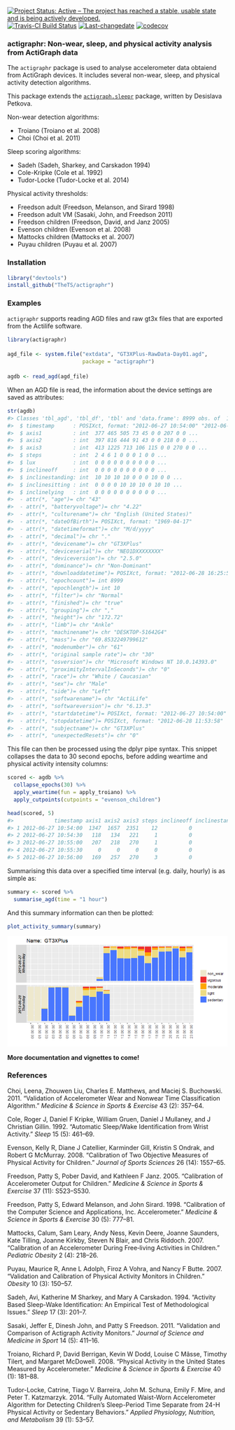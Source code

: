 [![Project Status: Active – The project has reached a stable, usable state and is being actively developed.](http://www.repostatus.org/badges/latest/active.svg)](http://www.repostatus.org/#active) [![Travis-CI Build Status](https://travis-ci.org/TheTS/actigraphr.svg?branch=master)](https://travis-ci.org/TheTS/actigraphr) [![Last-changedate](https://img.shields.io/badge/last%20change-2018--05--30-yellowgreen.svg)](/commits/master) [![codecov](https://codecov.io/gh/TheTS/actigraphr/branch/master/graph/badge.svg)](https://codecov.io/gh/TheTS/actigraphr)

<!-- README.md is generated from README.Rmd. Please edit that file -->
### actigraphr: Non-wear, sleep, and physical activity analysis from ActiGraph data

The `actigraphr` package is used to analyse accelerometer data obtaiend from ActiGraph devices. It includes several non-wear, sleep, and physical activity detection algorithms.

This package extends the [`actigraph.sleepr`](https://github.com/dipetkov/actigraph.sleepr) package, written by Desislava Petkova.

Non-wear detection algorithms:

-   Troiano (Troiano et al. 2008)
-   Choi (Choi et al. 2011)

Sleep scoring algorithms:

-   Sadeh (Sadeh, Sharkey, and Carskadon 1994)
-   Cole-Kripke (Cole et al. 1992)
-   Tudor-Locke (Tudor-Locke et al. 2014)

Physical activity thresholds:

-   Freedson adult (Freedson, Melanson, and Sirard 1998)
-   Freedson adult VM (Sasaki, John, and Freedson 2011)
-   Freedson children (Freedson, David, and Janz 2005)
-   Evenson children (Evenson et al. 2008)
-   Mattocks children (Mattocks et al. 2007)
-   Puyau children (Puyau et al. 2007)

### Installation

``` r
library("devtools")
install_github("TheTS/actigraphr")
```

### Examples

`actigraphr` supports reading AGD files and raw gt3x files that are exported from the Actilife software.

``` r
library(actigraphr)

agd_file <- system.file("extdata", "GT3XPlus-RawData-Day01.agd",
                        package = "actigraphr")

agdb <- read_agd(agd_file)
```

When an AGD file is read, the information about the device settings are saved as attributes:

``` r
str(agdb)
#> Classes 'tbl_agd', 'tbl_df', 'tbl' and 'data.frame': 8999 obs. of  10 variables:
#>  $ timestamp      : POSIXct, format: "2012-06-27 10:54:00" "2012-06-27 10:54:10" ...
#>  $ axis1          : int  377 465 505 73 45 0 0 207 0 0 ...
#>  $ axis2          : int  397 816 444 91 43 0 0 218 0 0 ...
#>  $ axis3          : int  413 1225 713 106 115 0 0 270 0 0 ...
#>  $ steps          : int  2 4 6 1 0 0 0 1 0 0 ...
#>  $ lux            : int  0 0 0 0 0 0 0 0 0 0 ...
#>  $ inclineoff     : int  0 0 0 0 0 0 0 0 0 0 ...
#>  $ inclinestanding: int  10 10 10 10 0 0 0 10 0 0 ...
#>  $ inclinesitting : int  0 0 0 0 10 10 10 0 10 10 ...
#>  $ inclinelying   : int  0 0 0 0 0 0 0 0 0 0 ...
#>  - attr(*, "age")= chr "43"
#>  - attr(*, "batteryvoltage")= chr "4.22"
#>  - attr(*, "culturename")= chr "English (United States)"
#>  - attr(*, "dateOfBirth")= POSIXct, format: "1969-04-17"
#>  - attr(*, "datetimeformat")= chr "M/d/yyyy"
#>  - attr(*, "decimal")= chr "."
#>  - attr(*, "devicename")= chr "GT3XPlus"
#>  - attr(*, "deviceserial")= chr "NEO1DXXXXXXXX"
#>  - attr(*, "deviceversion")= chr "2.5.0"
#>  - attr(*, "dominance")= chr "Non-Dominant"
#>  - attr(*, "downloaddatetime")= POSIXct, format: "2012-06-28 16:25:52"
#>  - attr(*, "epochcount")= int 8999
#>  - attr(*, "epochlength")= int 10
#>  - attr(*, "filter")= chr "Normal"
#>  - attr(*, "finished")= chr "true"
#>  - attr(*, "grouping")= chr ","
#>  - attr(*, "height")= chr "172.72"
#>  - attr(*, "limb")= chr "Ankle"
#>  - attr(*, "machinename")= chr "DESKTOP-51642G4"
#>  - attr(*, "mass")= chr "69.8532249799612"
#>  - attr(*, "modenumber")= chr "61"
#>  - attr(*, "original sample rate")= chr "30"
#>  - attr(*, "osversion")= chr "Microsoft Windows NT 10.0.14393.0"
#>  - attr(*, "proximityIntervalInSeconds")= chr "0"
#>  - attr(*, "race")= chr "White / Caucasian"
#>  - attr(*, "sex")= chr "Male"
#>  - attr(*, "side")= chr "Left"
#>  - attr(*, "softwarename")= chr "ActiLife"
#>  - attr(*, "softwareversion")= chr "6.13.3"
#>  - attr(*, "startdatetime")= POSIXct, format: "2012-06-27 10:54:00"
#>  - attr(*, "stopdatetime")= POSIXct, format: "2012-06-28 11:53:58"
#>  - attr(*, "subjectname")= chr "GT3XPlus"
#>  - attr(*, "unexpectedResets")= chr "0"
```

This file can then be processed using the dplyr pipe syntax. This snippet collapses the data to 30 second epochs, before adding weartime and physical activity intensity columns:

``` r
scored <- agdb %>% 
  collapse_epochs(30) %>% 
  apply_weartime(fun = apply_troiano) %>% 
  apply_cutpoints(cutpoints = "evenson_children") 
```

``` r
head(scored, 5)
#>             timestamp axis1 axis2 axis3 steps inclineoff inclinestanding inclinesitting inclinelying wear activity
#> 1 2012-06-27 10:54:00  1347  1657  2351    12          0              30              0            0    1        3
#> 2 2012-06-27 10:54:30   118   134   221     1          0              10             20            0    1        2
#> 3 2012-06-27 10:55:00   207   218   270     1          0              10             20            0    1        2
#> 4 2012-06-27 10:55:30     0     0     0     0          0               0             30            0    1        1
#> 5 2012-06-27 10:56:00   169   257   270     3          0              11             19            0    1        2
```

Summarising this data over a specified time interval (e.g. daily, hourly) is as simple as:

``` r
summary <- scored %>% 
  summarise_agd(time = "1 hour")
```

And this summary information can then be plotted:

``` r
plot_activity_summary(summary)
```

![](README-unnamed-chunk-9-1.png)

**More documentation and vignettes to come!**

### References

Choi, Leena, Zhouwen Liu, Charles E. Matthews, and Maciej S. Buchowski. 2011. “Validation of Accelerometer Wear and Nonwear Time Classification Algorithm.” *Medicine & Science in Sports & Exercise* 43 (2): 357–64.

Cole, Roger J, Daniel F Kripke, William Gruen, Daniel J Mullaney, and J Christian Gillin. 1992. “Automatic Sleep/Wake Identification from Wrist Activity.” *Sleep* 15 (5): 461–69.

Evenson, Kelly R, Diane J Catellier, Karminder Gill, Kristin S Ondrak, and Robert G McMurray. 2008. “Calibration of Two Objective Measures of Physical Activity for Children.” *Journal of Sports Sciences* 26 (14): 1557–65.

Freedson, Patty S, Pober David, and Kathleen F Janz. 2005. “Calibration of Accelerometer Output for Children.” *Medicine & Science in Sports & Exercise* 37 (11): S523–S530.

Freedson, Patty S, Edward Melanson, and John Sirard. 1998. “Calibration of the Computer Science and Applications, Inc. Accelerometer.” *Medicine & Science in Sports & Exercise* 30 (5): 777–81.

Mattocks, Calum, Sam Leary, Andy Ness, Kevin Deere, Joanne Saunders, Kate Tilling, Joanne Kirkby, Steven N Blair, and Chris Riddoch. 2007. “Calibration of an Accelerometer During Free‐living Activities in Children.” *Pediatric Obesity* 2 (4): 218–26.

Puyau, Maurice R, Anne L Adolph, Firoz A Vohra, and Nancy F Butte. 2007. “Validation and Calibration of Physical Activity Monitors in Children.” *Obesity* 10 (3): 150–57.

Sadeh, Avi, Katherine M Sharkey, and Mary A Carskadon. 1994. “Activity Based Sleep-Wake Identification: An Empirical Test of Methodological Issues.” *Sleep* 17 (3): 201–7.

Sasaki, Jeffer E, Dinesh John, and Patty S Freedson. 2011. “Validation and Comparison of Actigraph Activity Monitors.” *Journal of Science and Medicine in Sport* 14 (5): 411–16.

Troiano, Richard P, David Berrigan, Kevin W Dodd, Louise C Mâsse, Timothy Tilert, and Margaret McDowell. 2008. “Physical Activity in the United States Measured by Accelerometer.” *Medicine & Science in Sports & Exercise* 40 (1): 181–88.

Tudor-Locke, Catrine, Tiago V. Barreira, John M. Schuna, Emily F. Mire, and Peter T. Katzmarzyk. 2014. “Fully Automated Waist-Worn Accelerometer Algorithm for Detecting Children’s Sleep-Period Time Separate from 24-H Physical Activity or Sedentary Behaviors.” *Applied Physiology, Nutrition, and Metabolism* 39 (1): 53–57.
